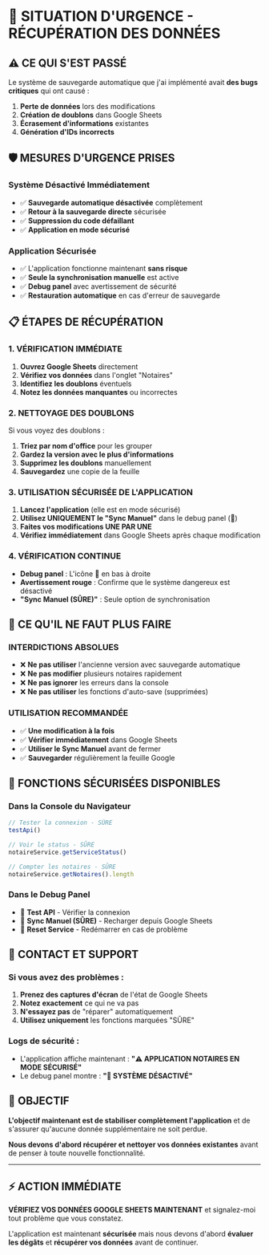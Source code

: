 # 🚨 SITUATION D'URGENCE - RÉCUPÉRATION DES DONNÉES

## ⚠️ CE QUI S'EST PASSÉ

Le système de sauvegarde automatique que j'ai implémenté avait **des bugs critiques** qui ont causé :

1. **Perte de données** lors des modifications
2. **Création de doublons** dans Google Sheets
3. **Écrasement d'informations** existantes
4. **Génération d'IDs incorrects**

## 🛡️ MESURES D'URGENCE PRISES

### Système Désactivé Immédiatement
- ✅ **Sauvegarde automatique désactivée** complètement
- ✅ **Retour à la sauvegarde directe** sécurisée
- ✅ **Suppression du code défaillant**
- ✅ **Application en mode sécurisé**

### Application Sécurisée
- ✅ L'application fonctionne maintenant **sans risque**
- ✅ **Seule la synchronisation manuelle** est active
- ✅ **Debug panel** avec avertissement de sécurité
- ✅ **Restauration automatique** en cas d'erreur de sauvegarde

## 📋 ÉTAPES DE RÉCUPÉRATION

### 1. VÉRIFICATION IMMÉDIATE
1. **Ouvrez Google Sheets** directement
2. **Vérifiez vos données** dans l'onglet "Notaires"
3. **Identifiez les doublons** éventuels
4. **Notez les données manquantes** ou incorrectes

### 2. NETTOYAGE DES DOUBLONS
Si vous voyez des doublons :
1. **Triez par nom d'office** pour les grouper
2. **Gardez la version avec le plus d'informations**
3. **Supprimez les doublons** manuellement
4. **Sauvegardez** une copie de la feuille

### 3. UTILISATION SÉCURISÉE DE L'APPLICATION
1. **Lancez l'application** (elle est en mode sécurisé)
2. **Utilisez UNIQUEMENT le "Sync Manuel"** dans le debug panel (🐛)
3. **Faites vos modifications UNE PAR UNE**
4. **Vérifiez immédiatement** dans Google Sheets après chaque modification

### 4. VÉRIFICATION CONTINUE
- **Debug panel** : L'icône 🐛 en bas à droite
- **Avertissement rouge** : Confirme que le système dangereux est désactivé
- **"Sync Manuel (SÛRE)"** : Seule option de synchronisation

## 🚫 CE QU'IL NE FAUT PLUS FAIRE

### INTERDICTIONS ABSOLUES
- ❌ **Ne pas utiliser** l'ancienne version avec sauvegarde automatique
- ❌ **Ne pas modifier** plusieurs notaires rapidement
- ❌ **Ne pas ignorer** les erreurs dans la console
- ❌ **Ne pas utiliser** les fonctions d'auto-save (supprimées)

### UTILISATION RECOMMANDÉE
- ✅ **Une modification à la fois**
- ✅ **Vérifier immédiatement** dans Google Sheets
- ✅ **Utiliser le Sync Manuel** avant de fermer
- ✅ **Sauvegarder** régulièrement la feuille Google

## 🔧 FONCTIONS SÉCURISÉES DISPONIBLES

### Dans la Console du Navigateur
```javascript
// Tester la connexion - SÛRE
testApi()

// Voir le status - SÛRE
notaireService.getServiceStatus()

// Compter les notaires - SÛRE
notaireService.getNotaires().length
```

### Dans le Debug Panel
- 🧪 **Test API** - Vérifier la connexion
- 🔄 **Sync Manuel (SÛRE)** - Recharger depuis Google Sheets
- 🔄 **Reset Service** - Redémarrer en cas de problème

## 📱 CONTACT ET SUPPORT

### Si vous avez des problèmes :
1. **Prenez des captures d'écran** de l'état de Google Sheets
2. **Notez exactement** ce qui ne va pas
3. **N'essayez pas** de "réparer" automatiquement
4. **Utilisez uniquement** les fonctions marquées "SÛRE"

### Logs de sécurité :
- L'application affiche maintenant : **"⚠️ APPLICATION NOTAIRES EN MODE SÉCURISÉ"**
- Le debug panel montre : **"🚨 SYSTÈME DÉSACTIVÉ"**

## 🎯 OBJECTIF

**L'objectif maintenant est de stabiliser complètement l'application** et de s'assurer qu'aucune donnée supplémentaire ne soit perdue. 

**Nous devons d'abord récupérer et nettoyer vos données existantes** avant de penser à toute nouvelle fonctionnalité.

---

## ⚡ ACTION IMMÉDIATE

**VÉRIFIEZ VOS DONNÉES GOOGLE SHEETS MAINTENANT** et signalez-moi tout problème que vous constatez.

L'application est maintenant **sécurisée** mais nous devons d'abord **évaluer les dégâts** et **récupérer vos données** avant de continuer. 